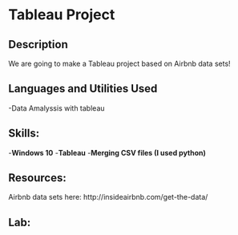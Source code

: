 <h1>Tableau Project</h1>

<h2>Description</h2>
<p>We are going to make a Tableau project based on Airbnb data sets!</p>

<h2>Languages and Utilities Used</h2>
-Data Amalyssis with tableau

<h2>Skills:</h2> 

-<b>Windows 10</b>
-<b>Tableau</b>
-<b>Merging CSV files (I used python)</b>

<h2>Resources:</h2> 

<p> Airbnb data sets here: http://insideairbnb.com/get-the-data/ </p>

<h2>Lab:</h2> 
